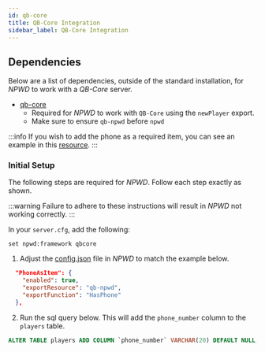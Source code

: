 ```yaml
---
id: qb-core
title: QB-Core Integration
sidebar_label: QB-Core Integration
---
```


## Dependencies
Below are a list of dependencies, outside of the standard installation, for *NPWD* to work with a *QB-Core* server.
- [qb-core](https://github.com/qbcore-framework/qb-core)
    - Required for *NPWD* to work with `QB-Core` using the `newPlayer` export.
    - Make sure to ensure `qb-npwd` before `npwd`

:::info
If you wish to add the phone as a required item, you can see an example in this [resource](https://github.com/qbcore-framework/qb-npwd).
:::

### Initial Setup
The following steps are required for *NPWD*. Follow each step exactly as shown.

:::warning 
Failure to adhere to these instructions will result in *NPWD* not working correctly.
:::

In your `server.cfg`, add the following:

```
set npwd:framework qbcore
```

1. Adjust the [config.json](https://github.com/project-error/npwd/blob/master/config.json) file in *NPWD* to match the example below.
```json
  "PhoneAsItem": {
    "enabled": true,
    "exportResource": "qb-npwd",
    "exportFunction": "HasPhone"
  },
```
2. Run the sql query below. This will add the `phone_number` column to the `players` table.
```sql
ALTER TABLE players ADD COLUMN `phone_number` VARCHAR(20) DEFAULT NULL;
```
